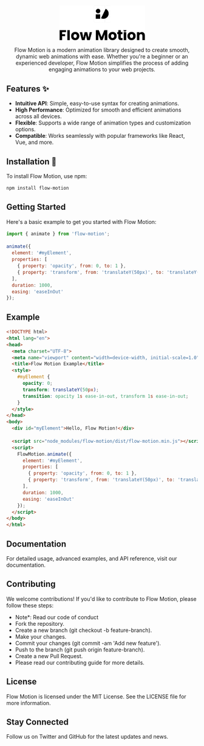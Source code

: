 <p align="center">
  <a href="https://otha.works/simple-captcha">
    <img src="/.github/ressources/flow-motion-github.png" alt="Flow Motion" width="225px">
  </a>
</p>

<p align="center">
Flow Motion is a modern animation library designed to create smooth, dynamic web animations with ease. Whether you're a beginner or an experienced developer, Flow Motion simplifies the process of adding engaging animations to your web projects.
</p>

## Features ✨

- **Intuitive API**: Simple, easy-to-use syntax for creating animations.
- **High Performance**: Optimized for smooth and efficient animations across all devices.
- **Flexible**: Supports a wide range of animation types and customization options.
- **Compatible**: Works seamlessly with popular frameworks like React, Vue, and more.

## Installation 🚀

To install Flow Motion, use npm:

```bash
npm install flow-motion
```

## Getting Started
Here's a basic example to get you started with Flow Motion:

```javascript
import { animate } from 'flow-motion';

animate({
  element: '#myElement',
  properties: [
    { property: 'opacity', from: 0, to: 1 },
    { property: 'transform', from: 'translateY(50px)', to: 'translateY(0px)' }
  ],
  duration: 1000,
  easing: 'easeInOut'
});
```

## Example
```html
<!DOCTYPE html>
<html lang="en">
<head>
  <meta charset="UTF-8">
  <meta name="viewport" content="width=device-width, initial-scale=1.0">
  <title>Flow Motion Example</title>
  <style>
    #myElement {
      opacity: 0;
      transform: translateY(50px);
      transition: opacity 1s ease-in-out, transform 1s ease-in-out;
    }
  </style>
</head>
<body>
  <div id="myElement">Hello, Flow Motion!</div>

  <script src="node_modules/flow-motion/dist/flow-motion.min.js"></script>
  <script>
    FlowMotion.animate({
      element: '#myElement',
      properties: [
        { property: 'opacity', from: 0, to: 1 },
        { property: 'transform', from: 'translateY(50px)', to: 'translateY(0px)' }
      ],
      duration: 1000,
      easing: 'easeInOut'
    });
  </script>
</body>
</html>
```

## Documentation
For detailed usage, advanced examples, and API reference, visit our documentation.

## Contributing
We welcome contributions! If you'd like to contribute to Flow Motion, please follow these steps:

- Note*: Read our code of conduct
- Fork the repository.
- Create a new branch (git checkout -b feature-branch).
- Make your changes.
- Commit your changes (git commit -am 'Add new feature').
- Push to the branch (git push origin feature-branch).
- Create a new Pull Request.
- Please read our contributing guide for more details.

## License
Flow Motion is licensed under the MIT License. See the LICENSE file for more information.

## Stay Connected
Follow us on Twitter and GitHub for the latest updates and news.